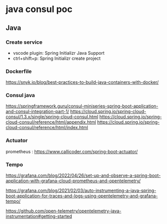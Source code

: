 # java consul poc

## Java

### Create service
- vscode plugin: Spring Initializr Java Support
- ctrl+shift+p: Spring Initializr create project

### Dockerfile
https://snyk.io/blog/best-practices-to-build-java-containers-with-docker/

### Consul java
https://springframework.guru/consul-miniseries-spring-boot-application-and-consul-integration-part-1/
https://cloud.spring.io/spring-cloud-consul/1.3.x/single/spring-cloud-consul.html
https://cloud.spring.io/spring-cloud-consul/reference/html/appendix.html
https://cloud.spring.io/spring-cloud-consul/reference/html/index.html

### Actuator
prometheus : https://www.callicoder.com/spring-boot-actuator/

### Tempo
https://grafana.com/blog/2022/04/26/set-up-and-observe-a-spring-boot-application-with-grafana-cloud-prometheus-and-opentelemetry/

https://grafana.com/blog/2021/02/03/auto-instrumenting-a-java-spring-boot-application-for-traces-and-logs-using-opentelemetry-and-grafana-tempo/

https://github.com/open-telemetry/opentelemetry-java-instrumentation#getting-started